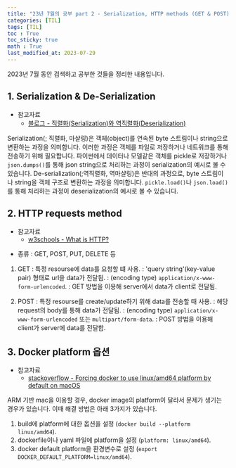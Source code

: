 ```yaml
---
title: "23년 7월의 공부 part 2 - Serialization, HTTP methods (GET & POST), Docker platform 옵션"
categories: [TIL]
tags: [TIL]
toc : True
toc_sticky: true
math : True
last_modified_at: 2023-07-29
---
```


2023년 7월 동안 검색하고 공부한 것들을 정리한 내용입니다.   

## 1. Serialization & De-Serialization 
* 참고자료
  - [블로그 - 직렬화(Serialization)와 역직렬화(Deserialization)](https://hudi.blog/serialization/)

Serialization(; 직렬화, 마샬링)은 객체(object)를 연속된 byte 스트림이나 string으로 변환하는 과정을 의미합니다. 이러한 과정은 객체를 파일로 저장하거나 네트워크를 통해 전송하기 위해 필요합니다. 파이썬에서 데이터나 모델같은 객체를 pickle로 저장하거나 `json.dumps()`를 통해 json string으로 처리하는 과정이 serialization의 예시로 볼 수 있습니다. De-serialization(;역직렬화, 역마샬링)은 반대의 과정으로, byte 스트림이나 string을 객체 구조로 변환하는 과정을 의미합니다. `pickle.load()`나 `json.load()`를 통해 처리하는 과정이 deserialization의 예시로 볼 수 있습니다.


## 2. HTTP requests method
* 참고자료
  - [w3schools - What is HTTP?](https://www.w3schools.com/tags/ref_httpmethods.asp)

- 종류
: GET, POST, PUT, DELETE 등

1. GET
: 특정 resourse에 data를 요청할 떄 사용.
: 'query string'(key-value pair) 형태로 url을 data가 전달됨.
: (encoding type) `application/x-www-form-urlencoded`.
: GET 방법을 이용해 server에서 data가 client로 전달됨.

2. POST
: 특정 resourse를 create/update하기 위해 data를 전송할 때 사용.
: 해당 request의 body를 통해 data가 전달됨.
: (encoding type) `application/x-www-form-urlencoded` 또는 `multipart/form-data`.
: POST 방법을 이용해 client가 server에 data를 전달함.


## 3. Docker platform 옵션
* 참고자료
  - [stackoverflow - Forcing docker to use linux/amd64 platform by default on macOS](https://stackoverflow.com/questions/65612411/forcing-docker-to-use-linux-amd64-platform-by-default-on-macos)

ARM 기반 mac을 이용할 경우, docker image의 platform이 달라서 문제가 생기는 경우가 있습니다. 이때 해결 방법은 아래 3가지가 있습니다.

1. build에 platform에 대한 옵션을 설정 (`docker build --platform linux/amd64`).
2. dockerfile이나 yaml 파일에 platform을 설정 (`platform: linux/amd64`).
3. docker default platform을 환경변수로 설정 (`export DOCKER_DEFAULT_PLATFORM=linux/amd64`).

